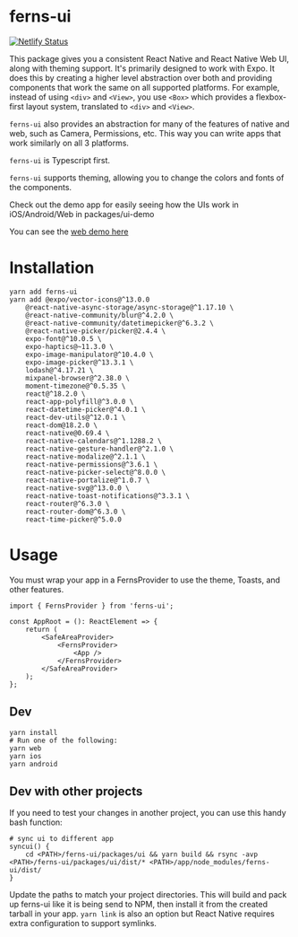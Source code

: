 # ferns-ui

[![Netlify Status](https://api.netlify.com/api/v1/badges/ffd05ee5-fbcf-417e-8455-45ea15447361/deploy-status)](https://app.netlify.com/sites/ferns-ui/deploys)

This package gives you a consistent React Native and React Native Web UI, along with theming support. It's primarily
designed to work with Expo.  It does this  by creating a higher level abstraction over both and providing components
that work the same on all supported platforms. For example, instead of using
`<div>` and `<View>`, you use `<Box>` which provides a flexbox-first layout system,
translated to `<div>` and `<View>`.

`ferns-ui` also provides an abstraction for many of the features of native and web,
such as Camera, Permissions, etc. This way you can write apps that work similarly
on all 3 platforms.

`ferns-ui` is Typescript first.

`ferns-ui` supports theming, allowing you to change the colors and fonts of the
components.

Check out the demo app for easily seeing how the UIs work in iOS/Android/Web in packages/ui-demo

You can see the [web demo here](https://ferns-ui.netlify.app)

# Installation

    yarn add ferns-ui
    yarn add @expo/vector-icons@^13.0.0 
        @react-native-async-storage/async-storage@^1.17.10 \
        @react-native-community/blur@^4.2.0 \
        @react-native-community/datetimepicker@^6.3.2 \
        @react-native-picker/picker@2.4.4 \
        expo-font@^10.0.5 \
        expo-haptics@~11.3.0 \
        expo-image-manipulator@^10.4.0 \
        expo-image-picker@^13.3.1 \
        lodash@^4.17.21 \
        mixpanel-browser@^2.38.0 \
        moment-timezone@^0.5.35 \
        react@^18.2.0 \
        react-app-polyfill@^3.0.0 \
        react-datetime-picker@^4.0.1 \
        react-dev-utils@^12.0.1 \
        react-dom@18.2.0 \
        react-native@0.69.4 \
        react-native-calendars@^1.1288.2 \
        react-native-gesture-handler@^2.1.0 \
        react-native-modalize@^2.1.1 \
        react-native-permissions@^3.6.1 \
        react-native-picker-select@^8.0.0 \
        react-native-portalize@^1.0.7 \
        react-native-svg@^13.0.0 \
        react-native-toast-notifications@^3.3.1 \
        react-router@^6.3.0 \
        react-router-dom@^6.3.0 \
        react-time-picker@^5.0.0

# Usage

You must wrap your app in a FernsProvider to use the theme, Toasts, and other features.

    import { FernsProvider } from 'ferns-ui';

    const AppRoot = (): ReactElement => {
        return (
            <SafeAreaProvider>
                <FernsProvider>
                    <App />
                </FernsProvider>
            </SafeAreaProvider>
        );
    };


## Dev

    yarn install
    # Run one of the following:
    yarn web
    yarn ios
    yarn android
    

## Dev with other projects

If you need to test your changes in another project, you can use this handy bash function:

    # sync ui to different app
    syncui() {
        cd <PATH>/ferns-ui/packages/ui && yarn build && rsync -avp <PATH>/ferns-ui/packages/ui/dist/* <PATH>/app/node_modules/ferns-ui/dist/
    }

Update the paths to match your project directories. This will build and pack up ferns-ui like it is being
send to NPM, then install it from the created tarball in your app. `yarn link` is also an option but React
Native requires extra configuration to support symlinks.

